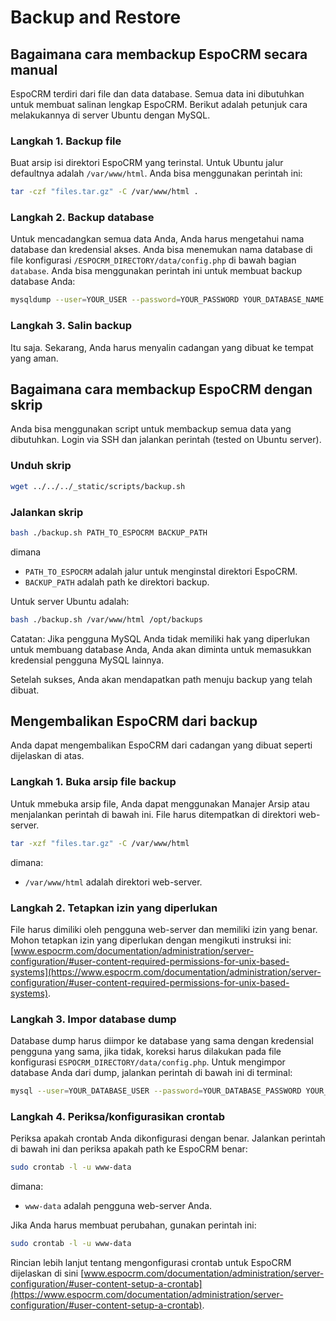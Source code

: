 # Backup and Restore

## Bagaimana cara membackup EspoCRM secara manual

EspoCRM terdiri dari file dan data database. Semua data ini dibutuhkan untuk membuat salinan lengkap EspoCRM. Berikut adalah petunjuk cara melakukannya di server Ubuntu dengan MySQL.

### Langkah 1. Backup file

Buat arsip isi direktori EspoCRM yang terinstal. Untuk Ubuntu jalur defaultnya adalah `/var/www/html`. Anda bisa menggunakan perintah ini:

```bash
tar -czf "files.tar.gz" -C /var/www/html .
```

### Langkah 2. Backup database

Untuk mencadangkan semua data Anda, Anda harus mengetahui nama database dan kredensial akses. Anda bisa menemukan nama database di file konfigurasi `/ESPOCRM_DIRECTORY/data/config.php` di bawah bagian `database`. Anda bisa menggunakan perintah ini untuk membuat backup database Anda:

```bash
mysqldump --user=YOUR_USER --password=YOUR_PASSWORD YOUR_DATABASE_NAME > "db.sql"
```

### Langkah 3. Salin backup

Itu saja. Sekarang, Anda harus menyalin cadangan yang dibuat ke tempat yang aman.


## Bagaimana cara membackup EspoCRM dengan skrip

Anda bisa menggunakan script untuk membackup semua data yang dibutuhkan. Login via SSH dan jalankan perintah (tested on Ubuntu server).

### Unduh skrip

```bash
wget ../../../_static/scripts/backup.sh
```

### Jalankan skrip

```bash
bash ./backup.sh PATH_TO_ESPOCRM BACKUP_PATH
```
dimana
 * `PATH_TO_ESPOCRM` adalah jalur untuk menginstal direktori EspoCRM.
 * `BACKUP_PATH` adalah path ke direktori backup.

Untuk server Ubuntu adalah:

```bash
bash ./backup.sh /var/www/html /opt/backups
```

Catatan: Jika pengguna MySQL Anda tidak memiliki hak yang diperlukan untuk membuang database Anda, Anda akan diminta untuk memasukkan kredensial pengguna MySQL lainnya.

Setelah sukses, Anda akan mendapatkan path menuju backup yang telah dibuat.

## Mengembalikan EspoCRM dari backup

Anda dapat mengembalikan EspoCRM dari cadangan yang dibuat seperti dijelaskan di atas.

### Langkah 1. Buka arsip file backup

Untuk mmebuka arsip file, Anda dapat menggunakan Manajer Arsip atau menjalankan perintah di bawah ini. File harus ditempatkan di direktori web-server.

```bash
tar -xzf "files.tar.gz" -C /var/www/html
```
dimana:
 * `/var/www/html` adalah direktori web-server.

### Langkah 2. Tetapkan izin yang diperlukan

File harus dimiliki oleh pengguna web-server dan memiliki izin yang benar. Mohon tetapkan izin yang diperlukan dengan mengikuti instruksi ini: [www.espocrm.com/documentation/administration/server-configuration/#user-content-required-permissions-for-unix-based-systems](https://www.espocrm.com/documentation/administration/server-configuration/#user-content-required-permissions-for-unix-based-systems).

### Langkah 3. Impor database dump

Database dump harus diimpor ke database yang sama dengan kredensial pengguna yang sama, jika tidak, koreksi harus dilakukan pada file konfigurasi `ESPOCRM_DIRECTORY/data/config.php`. Untuk mengimpor database Anda dari dump, jalankan perintah di bawah ini di terminal:

```bash
mysql --user=YOUR_DATABASE_USER --password=YOUR_DATABASE_PASSWORD YOUR_DATABASE_NAME < db.sql
```

### Langkah 4. Periksa/konfigurasikan crontab

Periksa apakah crontab Anda dikonfigurasi dengan benar. Jalankan perintah di bawah ini dan periksa apakah path ke EspoCRM benar:

```bash
sudo crontab -l -u www-data
```
dimana:
 * `www-data` adalah pengguna web-server Anda.

Jika Anda harus membuat perubahan, gunakan perintah ini:

```bash
sudo crontab -l -u www-data
```

Rincian lebih lanjut tentang mengonfigurasi crontab untuk EspoCRM dijelaskan di sini [www.espocrm.com/documentation/administration/server-configuration/#user-content-setup-a-crontab](https://www.espocrm.com/documentation/administration/server-configuration/#user-content-setup-a-crontab).
